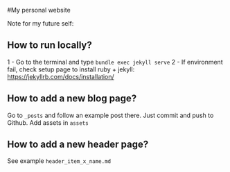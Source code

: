 #My personal website

Note for my future self:

## How to run locally?

1 - Go to the terminal and type `bundle exec jekyll serve`
2 - If environment fail, check setup page to install ruby + jekyll: https://jekyllrb.com/docs/installation/

## How to add a new blog page?

Go to `_posts` and follow an example post there. Just commit and push to Github. Add assets in `assets`

## How to add a new header page?

See example `header_item_x_name.md`

